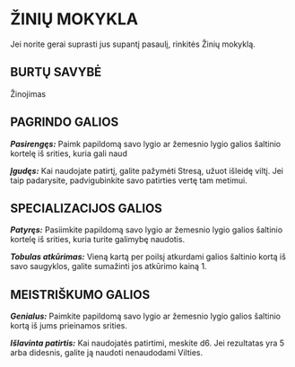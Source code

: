 # ŽINIŲ MOKYKLA

Jei norite gerai suprasti jus supantį pasaulį, rinkitės Žinių mokyklą.

## BURTŲ SAVYBĖ

Žinojimas

## PAGRINDO GALIOS

***Pasirengęs:*** Paimk papildomą savo lygio ar žemesnio lygio galios šaltinio kortelę iš srities, kuria gali naud

***Įgudęs:*** Kai naudojate patirtį, galite pažymėti Stresą, užuot išleidę viltį. Jei taip padarysite, padvigubinkite savo patirties vertę tam metimui.

## SPECIALIZACIJOS GALIOS

***Patyręs:*** Pasiimkite papildomą savo lygio ar žemesnio lygio galios šaltinio kortelę iš srities, kuria turite galimybę naudotis.

***Tobulas atkūrimas:*** Vieną kartą per poilsį atkurdami galios šaltinio kortą iš savo saugyklos, galite sumažinti jos atkūrimo kainą 1.

## MEISTRIŠKUMO GALIOS

***Genialus:*** Paimkite papildomą savo lygio ar žemesnio lygio galios šaltinio kortą iš jums prieinamos srities.

***Išlavinta patirtis:*** Kai naudojatės patirtimi, meskite d6. Jei rezultatas yra 5 arba didesnis, galite ją naudoti nenaudodami Vilties.
